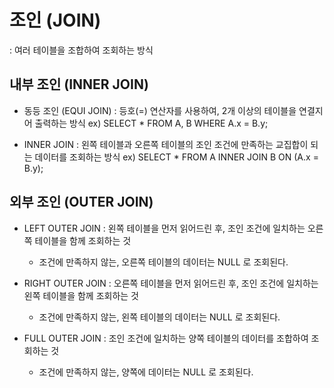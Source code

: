 # 조인 (JOIN)
: 여러 테이블을 조합하여 조회하는 방식

## 내부 조인 (INNER JOIN)
 - 동등 조인 (EQUI JOIN)
 : 등호(=) 연산자를 사용하여, 2개 이상의 테이블을 연결지어 출력하는 방식
ex)
SELECT *
FROM A, B
WHERE A.x = B.y;

- INNER JOIN
: 왼쪽 테이블과 오른쪽 테이블의 조인 조건에 만족하는
  교집합이 되는 데이터를 조회하는 방식
  ex)
  SELECT *
  FROM A INNER JOIN B
         ON (A.x = B.y);

## 외부 조인 (OUTER JOIN)
 - LEFT OUTER JOIN
   : 왼쪽 테이블을 먼저 읽어드린 후,
     조인 조건에 일치하는 오른쪽 테이블을 함께 조회하는 것
     * 조건에 만족하지 않는, 오른쪽 테이블의 데이터는 NULL 로 조회된다.

 - RIGHT OUTER JOIN
   : 오른쪽 테이블을 먼저 읽어드린 후,
     조인 조건에 일치하는 왼쪽 테이블을 함께 조회하는 것
     * 조건에 만족하지 않는, 왼쪽 테이블의 데이터는 NULL 로 조회된다. 

 - FULL OUTER JOIN
   : 조인 조건에 일치하는 양쪽 테이블의 데이터를 조합하여 조회하는 것
     * 조건에 만족하지 않는, 양쪽에 데이터는 NULL 로 조회된다.

